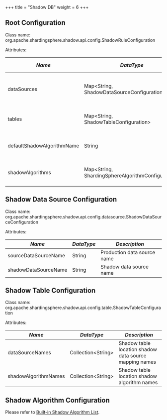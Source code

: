 +++
title = "Shadow DB"
weight = 6
+++

## Root Configuration

Class name: org.apache.shardingsphere.shadow.api.config.ShadowRuleConfiguration

Attributes:

| *Name*                     | *DataType*                                          | *Description*                                     | *Default Value* |
| -------------------------- | --------------------------------------------------- | ------------------------------------------------- | --------------- |
| dataSources                | Map\<String, ShadowDataSourceConfiguration\>        | Shadow data source mapping name and configuration |                 |
| tables                     | Map\<String, ShadowTableConfiguration\>             | Shadow table name and configuration               |                 |
| defaultShadowAlgorithmName | String                                              | Default shadow algorithm name                     |                 |
| shadowAlgorithms           | Map\<String, ShardingSphereAlgorithmConfiguration\> | Shadow algorithm name and configuration           |                 |

## Shadow Data Source Configuration

Class name: org.apache.shardingsphere.shadow.api.config.datasource.ShadowDataSourceConfiguration

Attributes:

| *Name*               | *DataType* | *Description*               |
| -------------------- | ---------- | --------------------------- |
| sourceDataSourceName | String     | Production data source name |
| shadowDataSourceName | String     | Shadow data source name     |

## Shadow Table Configuration

Class name: org.apache.shardingsphere.shadow.api.config.table.ShadowTableConfiguration

Attributes:

| *Name*               | *DataType*           | *Description*                                  |
| -------------------- | -------------------- | ---------------------------------------------- |
| dataSourceNames      | Collection\<String\> | Shadow table location shadow data source mapping names |
| shadowAlgorithmNames | Collection\<String\> | Shadow table location shadow algorithm names   |

## Shadow Algorithm Configuration

Please refer to [Built-in Shadow Algorithm List](/cn/user-manual/shardingsphere-jdbc/builtin-algorithm/shadow).
